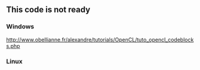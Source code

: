 This code is not ready
----------------------

### Windows

http://www.obellianne.fr/alexandre/tutorials/OpenCL/tuto_opencl_codeblocks.php

### Linux